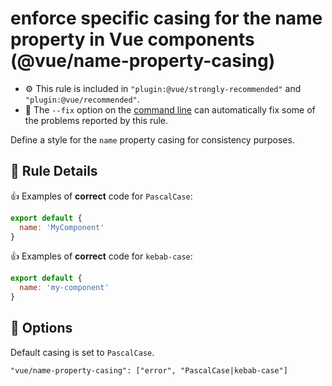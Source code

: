 # enforce specific casing for the name property in Vue components (@vue/name-property-casing)

- :gear: This rule is included in `"plugin:@vue/strongly-recommended"` and `"plugin:@vue/recommended"`.
- :wrench: The `--fix` option on the [command line](http://eslint.org/docs/user-guide/command-line-interface#fix) can automatically fix some of the problems reported by this rule.

Define a style for the `name` property casing for consistency purposes.

## :book: Rule Details

:+1: Examples of **correct** code for `PascalCase`:

```js
export default {
  name: 'MyComponent'
}
```

:+1: Examples of **correct** code for `kebab-case`:

```js
export default {
  name: 'my-component'
}
```

## :wrench: Options

Default casing is set to `PascalCase`.

```
"vue/name-property-casing": ["error", "PascalCase|kebab-case"]
```
